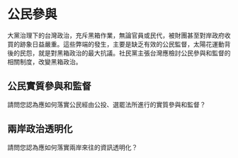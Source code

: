 # 公民參與

大黨治理下的台灣政治，充斥黑箱作業，無論官員或民代，被財團甚至對岸政府收買的跡象日益嚴重。這些弊端的發生，主要是缺乏有效的公民監督，太陽花運動背後的民怨，就是對黑箱政治的最大抗議。社民黨主張台灣應檢討公民參與和監督的相關制度，改變黑箱政治。

## 公民實質參與和監督

請問您認為應如何落實公民經由公投、選罷法所進行的實質參與和監督？

## 兩岸政治透明化

請問您認為應如何落實兩岸來往的資訊透明化？
